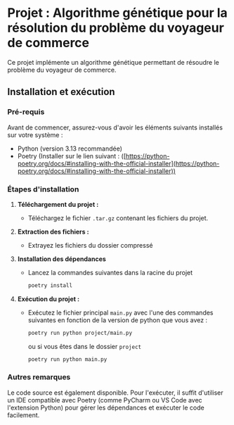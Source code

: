 # Projet : Algorithme génétique pour la résolution du problème du voyageur de commerce

Ce projet implémente un algorithme génétique permettant de résoudre le problème du voyageur de commerce.

## Installation et exécution

### Pré-requis
Avant de commencer, assurez-vous d'avoir les éléments suivants installés sur votre système :
- Python (version 3.13 recommandée)
- Poetry (Installer sur le lien suivant : ([https://python-poetry.org/docs/#installing-with-the-official-installer](https://python-poetry.org/docs/#installing-with-the-official-installer))

### Étapes d'installation
1. **Téléchargement du projet :**
   - Téléchargez le fichier `.tar.gz` contenant les fichiers du projet.

2. **Extraction des fichiers :**
   - Extrayez les fichiers du dossier compressé

3. **Installation des dépendances**
   - Lancez la commandes suivantes dans la racine du projet
     ```bash
     poetry install
     ```
      
5. **Exécution du projet :**
   - Exécutez le fichier principal `main.py` avec l'une des commandes suivantes en fonction de la version de python que vous avez :
     ```bash
     poetry run python project/main.py
     ```
     ou si vous êtes dans le dossier `project`
     ```bash
     poetry run python main.py
     ```

### Autres remarques
Le code source est également disponible. Pour l'exécuter, il suffit d'utiliser un IDE compatible avec Poetry (comme PyCharm ou VS Code avec l'extension Python) pour gérer les dépendances et exécuter le code facilement.
